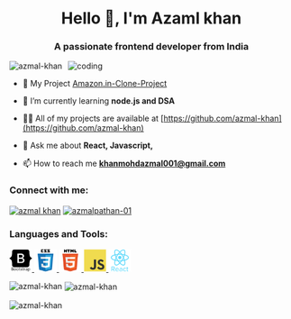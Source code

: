 <h1 align="center">Hello 👋, I'm Azaml khan</h1>
<h3 align="center">A passionate frontend developer from India</h3>
<img align="right" alt="coding" width="400" src="https://camo.githubusercontent.com/c1dcb74cc1c1835b1d716f5051499a2814c683c806b15f04b0eba492863703e9/68747470733a2f2f63646e2e6472696262626c652e636f6d2f75736572732f3733303730332f73637265656e73686f74732f363538313234332f6176656e746f2e676966"
<p align="left"> <img src="https://komarev.com/ghpvc/?username=azmal-khan&label=Profile%20views&color=0e75b6&style=flat" alt="azmal-khan" /> </p>

- 🔭 My Project [Amazon.in-Clone-Project](https://azmal-khan.github.io/amazon.in-clone-project/)

- 🌱 I’m currently learning **node.js and DSA**

- 👨‍💻 All of my projects are available at [https://github.com/azmal-khan](https://github.com/azmal-khan)

- 💬 Ask me about **React, Javascript,**

- 📫 How to reach me **khanmohdazmal001@gmail.com**

<h3 align="left">Connect with me:</h3>
<p align="left">
<a href="https://linkedin.com/in/azmal khan" target="blank"><img align="center" src="https://raw.githubusercontent.com/rahuldkjain/github-profile-readme-generator/master/src/images/icons/Social/linked-in-alt.svg" alt="azmal khan" height="30" width="40" /></a>
<a href="https://instagram.com/azmalpathan-01" target="blank"><img align="center" src="https://raw.githubusercontent.com/rahuldkjain/github-profile-readme-generator/master/src/images/icons/Social/instagram.svg" alt="azmalpathan-01" height="30" width="40" /></a>
</p>

<h3 align="left">Languages and Tools:</h3>
<p align="left"> <a href="https://getbootstrap.com" target="_blank" rel="noreferrer"> <img src="https://raw.githubusercontent.com/devicons/devicon/master/icons/bootstrap/bootstrap-plain-wordmark.svg" alt="bootstrap" width="40" height="40"/> </a> <a href="https://www.w3schools.com/css/" target="_blank" rel="noreferrer"> <img src="https://raw.githubusercontent.com/devicons/devicon/master/icons/css3/css3-original-wordmark.svg" alt="css3" width="40" height="40"/> </a> <a href="https://www.w3.org/html/" target="_blank" rel="noreferrer"> <img src="https://raw.githubusercontent.com/devicons/devicon/master/icons/html5/html5-original-wordmark.svg" alt="html5" width="40" height="40"/> </a> <a href="https://developer.mozilla.org/en-US/docs/Web/JavaScript" target="_blank" rel="noreferrer"> <img src="https://raw.githubusercontent.com/devicons/devicon/master/icons/javascript/javascript-original.svg" alt="javascript" width="40" height="40"/> </a> <a href="https://reactjs.org/" target="_blank" rel="noreferrer"> <img src="https://raw.githubusercontent.com/devicons/devicon/master/icons/react/react-original-wordmark.svg" alt="react" width="40" height="40"/> </a> </p>

<p><img align="left" src="https://github-readme-stats.vercel.app/api/top-langs?username=azmal-khan&show_icons=true&locale=en&layout=compact" alt="azmal-khan" /></p>

<p>&nbsp;<img align="center" src="https://github-readme-stats.vercel.app/api?username=azmal-khan&show_icons=true&locale=en" alt="azmal-khan" /></p>

<p><img align="center" src="https://github-readme-streak-stats.herokuapp.com/?user=azmal-khan&" alt="azmal-khan" /></p>
                                      
